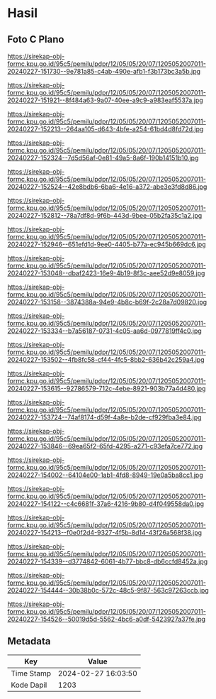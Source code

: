 # Hasil

## Foto C Plano

https://sirekap-obj-formc.kpu.go.id/95c5/pemilu/pdpr/12/05/05/20/07/1205052007011-20240227-151730--9e781a85-c4ab-490e-afb1-f3b173bc3a5b.jpg

https://sirekap-obj-formc.kpu.go.id/95c5/pemilu/pdpr/12/05/05/20/07/1205052007011-20240227-151921--8f484a63-9a07-40ee-a9c9-a983eaf5537a.jpg

https://sirekap-obj-formc.kpu.go.id/95c5/pemilu/pdpr/12/05/05/20/07/1205052007011-20240227-152213--264aa105-d643-4bfe-a254-61bd4d8fd72d.jpg

https://sirekap-obj-formc.kpu.go.id/95c5/pemilu/pdpr/12/05/05/20/07/1205052007011-20240227-152324--7d5d56af-0e81-49a5-8a6f-190b14151b10.jpg

https://sirekap-obj-formc.kpu.go.id/95c5/pemilu/pdpr/12/05/05/20/07/1205052007011-20240227-152524--42e8bdb6-6ba6-4e16-a372-abe3e3fd8d86.jpg

https://sirekap-obj-formc.kpu.go.id/95c5/pemilu/pdpr/12/05/05/20/07/1205052007011-20240227-152812--78a7df8d-9f6b-443d-9bee-05b2fa35c1a2.jpg

https://sirekap-obj-formc.kpu.go.id/95c5/pemilu/pdpr/12/05/05/20/07/1205052007011-20240227-152946--651efd1d-9ee0-4405-b77a-ec945b669dc6.jpg

https://sirekap-obj-formc.kpu.go.id/95c5/pemilu/pdpr/12/05/05/20/07/1205052007011-20240227-153048--dbaf2423-16e9-4b19-8f3c-aee52d9e8059.jpg

https://sirekap-obj-formc.kpu.go.id/95c5/pemilu/pdpr/12/05/05/20/07/1205052007011-20240227-153158--3874388a-94e9-4b8c-b69f-2c28a7d09820.jpg

https://sirekap-obj-formc.kpu.go.id/95c5/pemilu/pdpr/12/05/05/20/07/1205052007011-20240227-153334--b7a56187-0731-4c05-aa6d-0977819ff4c0.jpg

https://sirekap-obj-formc.kpu.go.id/95c5/pemilu/pdpr/12/05/05/20/07/1205052007011-20240227-153502--4fb8fc58-cf44-4fc5-8bb2-636b42c259a4.jpg

https://sirekap-obj-formc.kpu.go.id/95c5/pemilu/pdpr/12/05/05/20/07/1205052007011-20240227-153615--92786579-712c-4ebe-8921-903b77a4d480.jpg

https://sirekap-obj-formc.kpu.go.id/95c5/pemilu/pdpr/12/05/05/20/07/1205052007011-20240227-153724--74af8174-d59f-4a8e-b2de-cf929fba3e84.jpg

https://sirekap-obj-formc.kpu.go.id/95c5/pemilu/pdpr/12/05/05/20/07/1205052007011-20240227-153846--69ea65f2-65fd-4295-a271-c93efa7ce772.jpg

https://sirekap-obj-formc.kpu.go.id/95c5/pemilu/pdpr/12/05/05/20/07/1205052007011-20240227-154002--64104e00-1ab1-4fd8-8949-19e0a5ba8cc1.jpg

https://sirekap-obj-formc.kpu.go.id/95c5/pemilu/pdpr/12/05/05/20/07/1205052007011-20240227-154122--c4c6681f-37a6-4216-9b80-d4f049558da0.jpg

https://sirekap-obj-formc.kpu.go.id/95c5/pemilu/pdpr/12/05/05/20/07/1205052007011-20240227-154213--f0e0f2d4-9327-4f5b-8d14-43f26a568f38.jpg

https://sirekap-obj-formc.kpu.go.id/95c5/pemilu/pdpr/12/05/05/20/07/1205052007011-20240227-154339--d3774842-6061-4b77-bbc8-db6ccfd8452a.jpg

https://sirekap-obj-formc.kpu.go.id/95c5/pemilu/pdpr/12/05/05/20/07/1205052007011-20240227-154444--30b38b0c-572c-48c5-9f87-563c97263ccb.jpg

https://sirekap-obj-formc.kpu.go.id/95c5/pemilu/pdpr/12/05/05/20/07/1205052007011-20240227-154526--50019d5d-5562-4bc6-a0df-5423927a37fe.jpg


## Metadata

| Key        | Value               |
| ---------- | ------------------- |
| Time Stamp | 2024-02-27 16:03:50 |
| Kode Dapil | 1203                |



